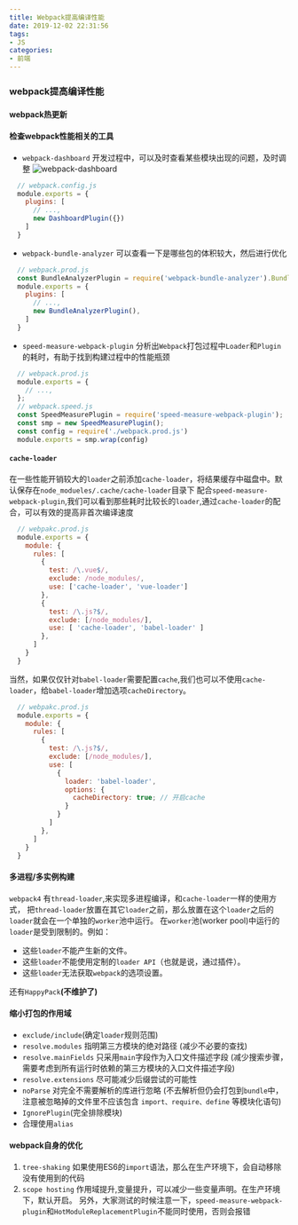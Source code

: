 ```yaml
---
title: Webpack提高编译性能
date: 2019-12-02 22:31:56
tags:
- JS
categories:
- 前端
---
```


### webpack提高编译性能

<!-- more -->

#### webpack热更新

#### 检查webpack性能相关的工具
- `webpack-dashboard` 开发过程中，可以及时查看某些模块出现的问题，及时调整
![webpack-dashboard](/uploads/20191129/1.png)
```js
  // webpack.config.js
  module.exports = {
    plugins: [
      // ...,
      new DashboardPlugin({})
    ]
  }
```
- `webpack-bundle-analyzer` 可以查看一下是哪些包的体积较大，然后进行优化
```js
  // webpack.prod.js
  const BundleAnalyzerPlugin = require('webpack-bundle-analyzer').BundleAnalyzerPlugin;
  module.exports = {
    plugins: [
      // ...,
      new BundleAnalyzerPlugin(),
    ]
  }
```
- `speed-measure-webpack-plugin` 分析出`Webpack`打包过程中`Loader`和`Plugin`的耗时，有助于找到构建过程中的性能瓶颈
```js
  // webpack.prod.js
  module.exports = {
    // ...,
  };
  // webpack.speed.js
  const SpeedMeasurePlugin = require('speed-measure-webpack-plugin');
  const smp = new SpeedMeasurePlugin();
  const config = require('./webpack.prod.js')
  module.exports = smp.wrap(config)
```

#### `cache-loader`
在一些性能开销较大的`loader`之前添加`cache-loader`，将结果缓存中磁盘中。默认保存在`node_modueles/.cache/cache-loader`目录下
配合`speed-measure-webpack-plugin`,我们可以看到那些耗时比较长的`loader`,通过`cache-loader`的配合，可以有效的提高非首次编译速度
```js
  // webpakc.prod.js
  module.exports = {
    module: {
      rules: [
        {
          test: /\.vue$/,
          exclude: /node_modules/,
          use: ['cache-loader', 'vue-loader']
        },
        {
          test: /\.js?$/,
          exclude: [/node_modules/],
          use: [ 'cache-loader', 'babel-loader' ]
        },
      ]
    }
  }
```
当然，如果仅仅针对`babel-loader`需要配置`cache`,我们也可以不使用`cache-loader`，给`babel-loader`增加选项`cacheDirectory`。
```js
  // webpakc.prod.js
  module.exports = {
    module: {
      rules: [
        {
          test: /\.js?$/,
          exclude: [/node_modules/],
          use: [
            {
              loader: 'babel-loader',
              options: {
                cacheDirectory: true; // 开启cache
              }
            }
          ]
        },
      ]
    }
  }
```

#### 多进程/多实例构建
`webpack4` 有`thread-loader`,来实现多进程编译，和`cache-loader`一样的使用方式，
把`thread-loader`放置在其它`loader`之前，那么放置在这个`loader`之后的`loader`就会在一个单独的`worker`池中运行。
在`worker`池(worker pool)中运行的`loader`是受到限制的。例如：
- 这些`loader`不能产生新的文件。
- 这些`loader`不能使用定制的`loader API`（也就是说，通过插件）。
- 这些`loader`无法获取`webpack`的选项设置。

还有`HappyPack`**(不维护了)**

#### 缩小打包的作用域

- `exclude/include`(确定`loader`规则范围)
- `resolve.modules` 指明第三方模块的绝对路径 (减少不必要的查找)
- `resolve.mainFields` 只采用`main`字段作为入口文件描述字段 (减少搜索步骤，需要考虑到所有运行时依赖的第三方模块的入口文件描述字段)
- `resolve.extensions` 尽可能减少后缀尝试的可能性
- `noParse` 对完全不需要解析的库进行忽略 (不去解析但仍会打包到`bundle`中，注意被忽略掉的文件里不应该包含 `import、require、define` 等模块化语句)
- `IgnorePlugin`(完全排除模块)
- 合理使用`alias`


#### webpack自身的优化

1. `tree-shaking` 如果使用ES6的`import`语法，那么在生产环境下，会自动移除没有使用到的代码
2. `scope hosting` 作用域提升,变量提升，可以减少一些变量声明。在生产环境下，默认开启。 另外，大家测试的时候注意一下，`speed-measure-webpack-plugin`和`HotModuleReplacementPlugin`不能同时使用，否则会报错